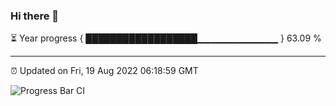 ### Hi there 👋

⏳ Year progress { ██████████████████▁▁▁▁▁▁▁▁▁▁▁▁ } 63.09 %

---

⏰ Updated on Fri, 19 Aug 2022 06:18:59 GMT

![Progress Bar CI](https://github.com/liununu/liununu/workflows/Progress%20Bar%20CI/badge.svg)
